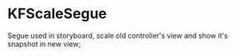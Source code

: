 # KFScaleSegue
Segue used in storyboard, scale old controller's view and show it's snapshot in new view;
